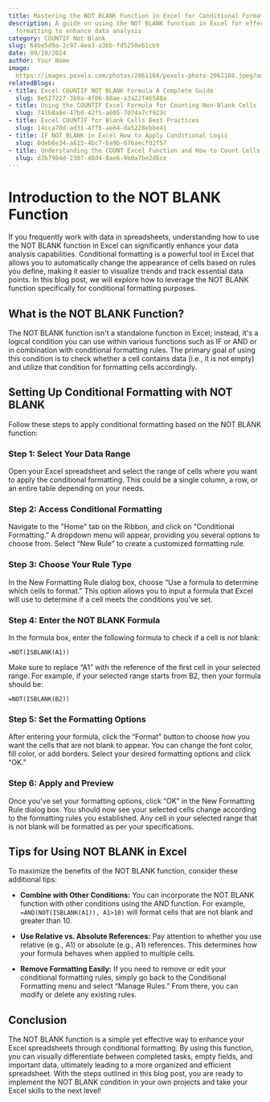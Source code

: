 ```yaml
---
title: Mastering the NOT BLANK Function in Excel for Conditional Formatting
description: A guide on using the NOT BLANK function in Excel for effective conditional
  formatting to enhance data analysis
category: COUNTIF Not Blank
slug: 64be5d9a-2c97-4ee3-a3bb-fd5250eb1cb9
date: 09/19/2024
author: Your Name
image: 
  https://images.pexels.com/photos/2061168/pexels-photo-2061168.jpeg?auto=compress&cs=tinysrgb&w=600
relatedBlogs:
- title: Excel COUNTIF NOT BLANK Formula A Complete Guide
  slug: 8e527227-3b9a-4f06-88ae-a3a22f46548a
- title: Using the COUNTIF Excel Formula for Counting Non-Blank Cells
  slug: 741b8a8e-47b0-42f5-a605-7074a7cf923c
- title: Excel COUNTIF for Blank Cells Best Practices
  slug: 14cca70d-ad31-47f6-ae64-da5228ebbe41
- title: IF NOT BLANK in Excel How to Apply Conditional Logic
  slug: 0deb6e34-a615-4bc7-ba9b-676aecf02f57
- title: Understanding the COUNT Excel Function and How to Count Cells in a Range
  slug: d3b7984d-2307-48d4-8ae6-9b0a7be2d6ce
---
```


# Introduction to the NOT BLANK Function

If you frequently work with data in spreadsheets, understanding how to use the NOT BLANK function in Excel can significantly enhance your data analysis capabilities. Conditional formatting is a powerful tool in Excel that allows you to automatically change the appearance of cells based on rules you define, making it easier to visualize trends and track essential data points. In this blog post, we will explore how to leverage the NOT BLANK function specifically for conditional formatting purposes.

## What is the NOT BLANK Function?

The NOT BLANK function isn't a standalone function in Excel; instead, it's a logical condition you can use within various functions such as IF or AND or in combination with conditional formatting rules. The primary goal of using this condition is to check whether a cell contains data (i.e., it is not empty) and utilize that condition for formatting cells accordingly.

## Setting Up Conditional Formatting with NOT BLANK

Follow these steps to apply conditional formatting based on the NOT BLANK function:

### Step 1: Select Your Data Range

Open your Excel spreadsheet and select the range of cells where you want to apply the conditional formatting. This could be a single column, a row, or an entire table depending on your needs.

### Step 2: Access Conditional Formatting

Navigate to the "Home" tab on the Ribbon, and click on “Conditional Formatting.” A dropdown menu will appear, providing you several options to choose from. Select “New Rule” to create a customized formatting rule.

### Step 3: Choose Your Rule Type

In the New Formatting Rule dialog box, choose “Use a formula to determine which cells to format.” This option allows you to input a formula that Excel will use to determine if a cell meets the conditions you've set.

### Step 4: Enter the NOT BLANK Formula

In the formula box, enter the following formula to check if a cell is not blank:

```excel
=NOT(ISBLANK(A1))
```

Make sure to replace “A1” with the reference of the first cell in your selected range. For example, if your selected range starts from B2, then your formula should be:

```excel
=NOT(ISBLANK(B2))
```

### Step 5: Set the Formatting Options

After entering your formula, click the “Format” button to choose how you want the cells that are not blank to appear. You can change the font color, fill color, or add borders. Select your desired formatting options and click “OK.”

### Step 6: Apply and Preview

Once you've set your formatting options, click “OK” in the New Formatting Rule dialog box. You should now see your selected cells change according to the formatting rules you established. Any cell in your selected range that is not blank will be formatted as per your specifications.

## Tips for Using NOT BLANK in Excel

To maximize the benefits of the NOT BLANK function, consider these additional tips:

- **Combine with Other Conditions:** You can incorporate the NOT BLANK function with other conditions using the AND function. For example, `=AND(NOT(ISBLANK(A1)), A1>10)` will format cells that are not blank and greater than 10.
  
- **Use Relative vs. Absolute References:** Pay attention to whether you use relative (e.g., A1) or absolute (e.g., $A$1) references. This determines how your formula behaves when applied to multiple cells.

- **Remove Formatting Easily:** If you need to remove or edit your conditional formatting rules, simply go back to the Conditional Formatting menu and select “Manage Rules.” From there, you can modify or delete any existing rules.

## Conclusion

The NOT BLANK function is a simple yet effective way to enhance your Excel spreadsheets through conditional formatting. By using this function, you can visually differentiate between completed tasks, empty fields, and important data, ultimately leading to a more organized and efficient spreadsheet. With the steps outlined in this blog post, you are ready to implement the NOT BLANK condition in your own projects and take your Excel skills to the next level!

